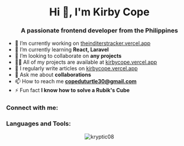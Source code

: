 <h1 align="center">Hi 👋, I'm Kirby Cope</h1>
<h3 align="center">A passionate frontend developer from the Philippines</h3>

- 🔭 I’m currently working on [theinditerstracker.vercel.app](https://theinditerstracker.vercel.app)
- 🌱 I’m currently learning **React, Laravel**
- 👯 I’m looking to collaborate on **any projects**
- 👨‍💻 All of my projects are available at [kirbycope.vercel.app](https://kirbycope.vercel.app)
- 📝 I regularly write articles on [kirbycope.vercel.app](https://kirbycope.vercel.app)
- 💬 Ask me about **collaborations**
- 📫 How to reach me **copeduturtle30@gmail.com**
- ⚡ Fun fact **I know how to solve a Rubik's Cube**

<h3 align="left">Connect with me:</h3>

<p align="left">
  <!-- Add your social media icons here -->
</p>

<h3 align="left">Languages and Tools:</h3>

<p align="left">
  <a href="https://www.blender.org/" target="_blank" rel="noreferrer">
    <i class="devicon-blender-original colored" style="font-size: 40px;"></i>
  </a>
  <a href="https://isocpp.org/" target="_blank" rel="noreferrer">
    <i class="devicon-cplusplus-original colored" style="font-size: 40px;"></i>
  </a>
  <a href="https://www.w3.org/Style/CSS/" target="_blank" rel="noreferrer">
    <i class="devicon-css3-original colored" style="font-size: 40px;"></i>
  </a>
  <a href="https://www.figma.com/" target="_blank" rel="noreferrer">
    <i class="devicon-figma-original colored" style="font-size: 40px;"></i>
  </a>
  <a href="https://flutter.dev/" target="_blank" rel="noreferrer">
    <i class="devicon-flutter-original colored" style="font-size: 40px;"></i>
  </a>
  <a href="https://git-scm.com/" target="_blank" rel="noreferrer">
    <i class="devicon-git-original colored" style="font-size: 40px;"></i>
  </a>
  <a href="https://html.spec.whatwg.org/" target="_blank" rel="noreferrer">
    <i class="devicon-html5-original colored" style="font-size: 40px;"></i>
  </a>
  <a href="https://www.adobe.com/products/illustrator.html" target="_blank" rel="noreferrer">
    <i class="devicon-illustrator-plain colored" style="font-size: 40px;"></i>
  </a>
  <a href="https://developer.mozilla.org/en-US/docs/Web/JavaScript" target="_blank" rel="noreferrer">
    <i class="devicon-javascript-original colored" style="font-size: 40px;"></i>
  </a>
  <a href="https://nodejs.org/" target="_blank" rel="noreferrer">
    <i class="devicon-nodejs-original colored" style="font-size: 40px;"></i>
  </a>
  <a href="https://www.adobe.com/products/photoshop.html" target="_blank" rel="noreferrer">
    <i class="devicon-photoshop-plain colored" style="font-size: 40px;"></i>
  </a>
  <a href="https://www.python.org/" target="_blank" rel="noreferrer">
    <i class="devicon-python-original colored" style="font-size: 40px;"></i>
  </a>
  <a href="https://reactjs.org/" target="_blank" rel="noreferrer">
    <i class="devicon-react-original colored" style="font-size: 40px;"></i>
  </a>
  <a href="https://reactnative.dev/" target="_blank" rel="noreferrer">
    <i class="devicon-react-original colored" style="font-size: 40px;"></i>
  </a>
  <a href="https://tailwindcss.com/" target="_blank" rel="noreferrer">
    <i class="devicon-tailwindcss-plain colored" style="font-size: 40px;"></i>
  </a>
  <a href="https://www.typescriptlang.org/" target="_blank" rel="noreferrer">
    <i class="devicon-typescript-original colored" style="font-size: 40px;"></i>
  </a>
</p>

<p align="center">
  <img src="https://github-readme-streak-stats.herokuapp.com/?user=kryptic08&" alt="kryptic08" />
</p>
